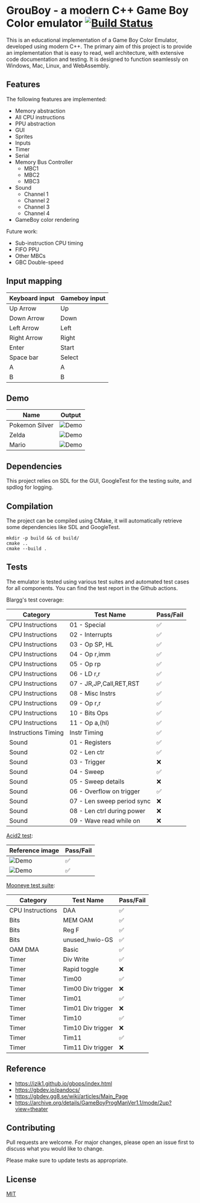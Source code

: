 # GrouBoy - a modern C++ Game Boy Color emulator [![Build Status](https://github.com/arthurgiroux/gbemulator/actions/workflows/ci.yml/badge.svg)](https://github.com/arthurgiroux/gbemulator/actions/workflows/ci.yml/badge.svg)

This is an educational implementation of a Game Boy Color Emulator, developed using modern C++.
The primary aim of this project is to provide an implementation that is easy to read, well architecture, with extensive
code documentation and testing.
It is designed to function seamlessly on Windows, Mac, Linux, and WebAssembly.

## Features

The following features are implemented:

* Memory abstraction
* All CPU instructions
* PPU abstraction
* GUI
* Sprites
* Inputs
* Timer
* Serial
* Memory Bus Controller
    * MBC1
    * MBC2
    * MBC3
* Sound
    * Channel 1
    * Channel 2
    * Channel 3
    * Channel 4
* GameBoy color rendering

Future work:

* Sub-instruction CPU timing
* FIFO PPU
* Other MBCs
* GBC Double-speed

## Input mapping

| Keyboard input | Gameboy input |
|----------------|---------------|
| Up Arrow       | Up            |
| Down Arrow     | Down          |
| Left Arrow     | Left          |
| Right Arrow    | Right         |
| Enter          | Start         |
| Space bar      | Select        |
| A              | A             |
| B              | B             |

## Demo

| Name           | Output                                 |
|----------------|----------------------------------------|
| Pokemon Silver | ![Demo](demo_image/pokemon_silver.gif) |
| Zelda          | ![Demo](demo_image/zelda.gif)          |
| Mario          | ![Demo](demo_image/mario.gif)          |

## Dependencies

This project relies on SDL for the GUI, GoogleTest for the testing suite, and spdlog for logging.

## Compilation

The project can be compiled using CMake, it will automatically retrieve some dependencies like SDL and GoogleTest.

```
mkdir -p build && cd build/
cmake ..
cmake --build .
```

## Tests

The emulator is tested using various test suites and automated test cases for all components.
You can find the test report in the Github actions.

Blargg's test coverage:

| Category            | Test Name                  | Pass/Fail           |
|---------------------|----------------------------|---------------------|
| CPU Instructions    | 01 - Special               | :white_check_mark:	 |
| CPU Instructions    | 02 - Interrupts            | :white_check_mark:	 |
| CPU Instructions    | 03 - Op SP, HL             | :white_check_mark:	 |
| CPU Instructions    | 04 - Op r,imm              | :white_check_mark:	 |
| CPU Instructions    | 05 - Op rp                 | :white_check_mark:	 |
| CPU Instructions    | 06 - LD r,r                | :white_check_mark:	 |
| CPU Instructions    | 07 - JR,JP,Call,RET,RST    | :white_check_mark:	 |
| CPU Instructions    | 08 - Misc Instrs           | :white_check_mark:	 |
| CPU Instructions    | 09 - Op r,r                | :white_check_mark:	 |
| CPU Instructions    | 10 - Bits Ops              | :white_check_mark:	 |
| CPU Instructions    | 11 - Op a,(hl)             | :white_check_mark:	 |
| Instructions Timing | Instr Timing               | :white_check_mark:	 |
| Sound               | 01 - Registers             | :white_check_mark:	 |
| Sound               | 02 - Len ctr               | :white_check_mark:	 |
| Sound               | 03 - Trigger               | :x:	                |
| Sound               | 04 - Sweep                 | :white_check_mark:	 |
| Sound               | 05 - Sweep details         | :x:	                |
| Sound               | 06 - Overflow on trigger   | :white_check_mark:	 |
| Sound               | 07 - Len sweep period sync | :x:	                |
| Sound               | 08 - Len ctrl during power | :x:	                |
| Sound               | 09 - Wave read while on    | :x:	                |

[Acid2 test](https://github.com/mattcurrie/dmg-acid2):

| Reference image                                      | Pass/Fail          |
|------------------------------------------------------|--------------------|
| ![Demo](tests/data/reference/acid-reference-dmg.bmp) | :white_check_mark: |
| ![Demo](tests/data/reference/acid-reference-cgb.bmp) | :white_check_mark: |

[Mooneye test suite](https://github.com/Gekkio/mooneye-test-suite):

| Category         | Test Name         | Pass/Fail          |
|------------------|-------------------|--------------------|
| CPU Instructions | DAA               | :white_check_mark: |
| Bits             | MEM OAM           | :white_check_mark: |
| Bits             | Reg F             | :white_check_mark: |
| Bits             | unused_hwio-GS    | :white_check_mark: |
| OAM DMA          | Basic             | :white_check_mark: |
| Timer            | Div Write         | :white_check_mark: |
| Timer            | Rapid toggle      | :x:                |
| Timer            | Tim00             | :white_check_mark: |
| Timer            | Tim00 Div trigger | :x:                |
| Timer            | Tim01             | :white_check_mark: |
| Timer            | Tim01 Div trigger | :x:                |
| Timer            | Tim10             | :white_check_mark: |
| Timer            | Tim10 Div trigger | :x:                |
| Timer            | Tim11             | :white_check_mark: |
| Timer            | Tim11 Div trigger | :x:                |

## Reference

* <https://izik1.github.io/gbops/index.html>
* <https://gbdev.io/pandocs/>
* <https://gbdev.gg8.se/wiki/articles/Main_Page>
* <https://archive.org/details/GameBoyProgManVer1.1/mode/2up?view=theater>

## Contributing

Pull requests are welcome. For major changes, please open an issue first to discuss what you would like to change.

Please make sure to update tests as appropriate.

## License

[MIT](https://choosealicense.com/licenses/mit/)